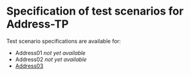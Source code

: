 # Specification of test scenarios for Address-TP


Test scenario specifications are available for:

* Address01 *not yet available*
* Address02 *not yet available*
* [Address03](address03.md)
